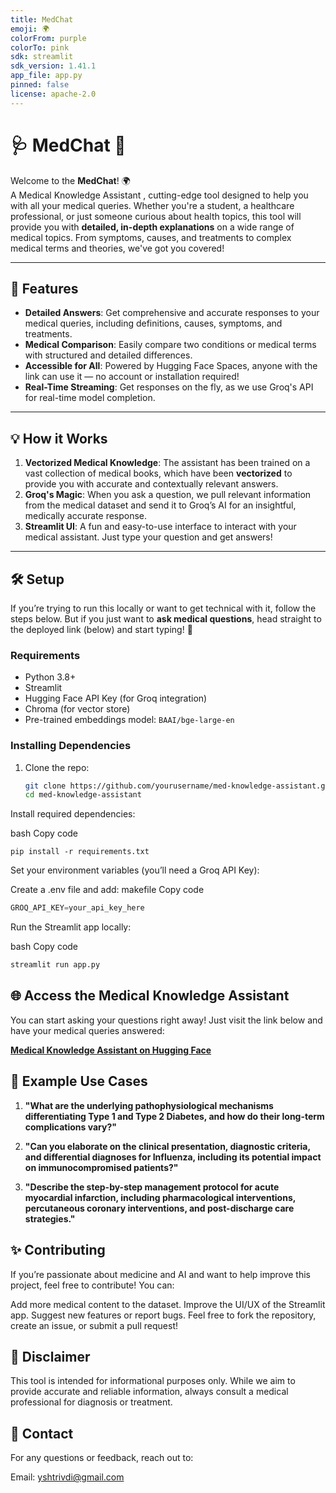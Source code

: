 ```yaml
---
title: MedChat
emoji: 🌍
colorFrom: purple
colorTo: pink
sdk: streamlit
sdk_version: 1.41.1
app_file: app.py
pinned: false
license: apache-2.0
---
```

# 
# 🩺 **MedChat** 🌟


Welcome to the **MedChat**! 🌍  
A Medical Knowledge Assistant , cutting-edge tool designed to help you with all your medical queries. Whether you're a student, a healthcare professional, or just someone curious about health topics, this tool will provide you with **detailed, in-depth explanations** on a wide range of medical topics. From symptoms, causes, and treatments to complex medical terms and theories, we've got you covered!

---

## 🚀 **Features**

- **Detailed Answers**: Get comprehensive and accurate responses to your medical queries, including definitions, causes, symptoms, and treatments.
- **Medical Comparison**: Easily compare two conditions or medical terms with structured and detailed differences.
- **Accessible for All**: Powered by Hugging Face Spaces, anyone with the link can use it — no account or installation required!
- **Real-Time Streaming**: Get responses on the fly, as we use Groq's API for real-time model completion.

---

## 💡 **How it Works**

1. **Vectorized Medical Knowledge**: The assistant has been trained on a vast collection of medical books, which have been **vectorized** to provide you with accurate and contextually relevant answers.
2. **Groq's Magic**: When you ask a question, we pull relevant information from the medical dataset and send it to Groq’s AI for an insightful, medically accurate response.
3. **Streamlit UI**: A fun and easy-to-use interface to interact with your medical assistant. Just type your question and get answers!

---

## 🛠 **Setup**

If you’re trying to run this locally or want to get technical with it, follow the steps below. But if you just want to **ask medical questions**, head straight to the deployed link (below) and start typing! 🚀

### **Requirements**

- Python 3.8+
- Streamlit
- Hugging Face API Key (for Groq integration)
- Chroma (for vector store)
- Pre-trained embeddings model: `BAAI/bge-large-en`

### **Installing Dependencies**

1. Clone the repo:
   ```bash
   git clone https://github.com/yourusername/med-knowledge-assistant.git
   cd med-knowledge-assistant
Install required dependencies:

bash
Copy code
```
pip install -r requirements.txt
```
Set your environment variables (you’ll need a Groq API Key):

Create a .env file and add:
makefile
Copy code
```python
GROQ_API_KEY=your_api_key_here
```
Run the Streamlit app locally:

bash
Copy code
```python
streamlit run app.py
```

## 🌐 Access the Medical Knowledge Assistant
You can start asking your questions right away! Just visit the link below and have your medical queries answered:

[**Medical Knowledge Assistant on Hugging Face**](https://huggingface.co/spaces/yash001010/MedChat)


## 🎉 **Example Use Cases**

1) **"What are the underlying pathophysiological mechanisms differentiating Type 1 and Type 2 Diabetes, and how do their long-term complications vary?"**

2) **"Can you elaborate on the clinical presentation, diagnostic criteria, and differential diagnoses for Influenza, including its potential impact on immunocompromised patients?"**

3) **"Describe the step-by-step management protocol for acute myocardial infarction, including pharmacological interventions, percutaneous coronary interventions, and post-discharge care strategies."**


## ✨ Contributing
If you’re passionate about medicine and AI and want to help improve this project, feel free to contribute! You can:

Add more medical content to the dataset.
Improve the UI/UX of the Streamlit app.
Suggest new features or report bugs.
Feel free to fork the repository, create an issue, or submit a pull request!

##  📝 Disclaimer
This tool is intended for informational purposes only. While we aim to provide accurate and reliable information, always consult a medical professional for diagnosis or treatment.

## 📱 Contact
For any questions or feedback, reach out to:

Email: yshtrivdi@gmail.com
